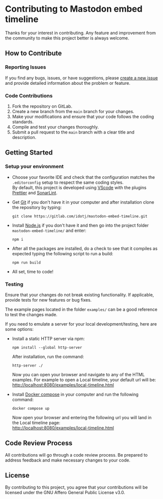 # Contributing to Mastodon embed timeline

Thanks for your interest in contributing. Any feature and improvement from the community to make this project better is always welcome.

## How to Contribute

### Reporting Issues

If you find any bugs, issues, or have suggestions, please [create a new issue](https://gitlab.com/idotj/mastodon-embed-timeline/-/issues/new) and provide detailed information about the problem or feature.

### Code Contributions

1. Fork the repository on GitLab.
2. Create a new branch from the `main` branch for your changes.
3. Make your modifications and ensure that your code follows the coding standards.
4. Compile and test your changes thoroughly.
5. Submit a pull request to the `main` branch with a clear title and description.

## Getting Started

### Setup your environment

- Choose your favorite IDE and check that the configuration matches the `.editorconfig` setup to respect the same coding styles.  
  By default, this project is developed using [VScode](https://code.visualstudio.com/) with the plugins [Prettier](https://marketplace.visualstudio.com/items?itemName=esbenp.prettier-vscode) and [SonarLint](https://marketplace.visualstudio.com/items?itemName=SonarSource.sonarlint-vscode).

- Get [Git](https://git-scm.com/downloads) if you don't have it in your computer and after installation clone the repository by typing:
  
  ```terminal
  git clone https://gitlab.com/idotj/mastodon-embed-timeline.git
  ```

- Install [Node.js](https://nodejs.org/en) if you don't have it and then go into the project folder `mastodon-embed-timeline/` and enter:
  
  ```terminal
  npm i
  ```

- After all the packages are installed, do a check to see that it compiles as expected typing the following script to run a build:

  ```terminal
  npm run build
  ```

- All set, time to code!

### Testing

Ensure that your changes do not break existing functionality. If applicable, provide tests for new features or bug fixes.  

The example pages located in the folder `examples/` can be a good reference to test the changes made.  

If you need to emulate a server for your local development/testing, here are some options:

- Install a static HTTP server via npm:

  ```terminal
  npm install --global http-server
  ```

  After installation, run the command:

  ```terminal
  http-server ./
  ```

  Now you can open your browser and navigate to any of the HTML examples. For example to open a Local timeline, your default url will be:  
  [http://localhost:8080/examples/local-timeline.html](http://localhost:8080/examples/local-timeline.html)

- Install [Docker compose](https://docs.docker.com/compose/install/) in your computer and run the following command:
  
  ```terminal
  docker compose up
  ```

  Now open your browser and entering the following url you will land in the Local timeline page:  
  [http://localhost:8080/examples/local-timeline.html](http://localhost:8080/examples/local-timeline.html)

## Code Review Process

All contributions will go through a code review process. Be prepared to address feedback and make necessary changes to your code.

## License

By contributing to this project, you agree that your contributions will be licensed under the GNU Affero General Public License v3.0.
